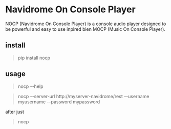 # Navidrome On Console Player

NOCP (Navidrome On Console Player) is a console audio player designed to be powerful and easy to use inpired bien MOCP (Music On Console Player).

## install

> pip install nocp

## usage

> nocp --help

> nocp --server-url http://myserver-navidrome/rest --username myusername --password mypassword

after just

> nocp
